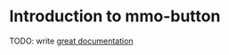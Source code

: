# Introduction to mmo-button

TODO: write [great documentation](http://jacobian.org/writing/what-to-write/)
